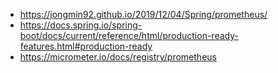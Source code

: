 * <https://jongmin92.github.io/2019/12/04/Spring/prometheus/>
* <https://docs.spring.io/spring-boot/docs/current/reference/html/production-ready-features.html#production-ready>
* <https://micrometer.io/docs/registry/prometheus>
